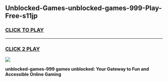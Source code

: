 
## Unblocked-Games-unblocked-games-999-Play-Free-s11jp
<h3>
<a href="https://premium76.site?title=unblocked-games-999&ref=20M">CLICK TO PLAY</a></h3>
<hr>

<h3>
<a href="https://premium76.site?title=unblocked-games-999&ref=20M">CLICK 2 PLAY</a>
  
</h3>

<a href="https://premium76.site?title=unblocked-games-999&ref=19M"><img src="https://clearcache.store/games.png"></a>


**unblocked-games-999 games unblocked: Your Gateway to Fun and Accessible Online Gaming**
